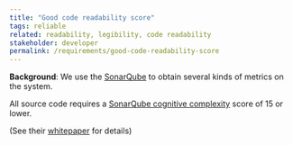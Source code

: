 ```yaml
---
title: "Good code readability score"
tags: reliable
related: readability, legibility, code readability
stakeholder: developer
permalink: /requirements/good-code-readability-score
---
```


<div class="quality-requirement" markdown="1">

**Background**: We use the [SonarQube](https://www.sonarsource.com/open-source-editions/) to obtain several kinds of metrics on the system.

All source code requires a [SonarQube cognitive complexity](https://www.sonarsource.com/blog/cognitive-complexity-because-testability-understandability/) score of 15 or lower.

(See their [whitepaper](https://www.sonarsource.com/resources/cognitive-complexity/) for details)
</div><br>




